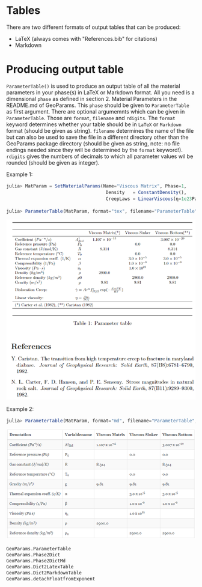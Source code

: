 # Tables

There are two different formats of output tables that can be produced:
- LaTeX (always comes with "References.bib" for citations)
- Markdown
# Producing output table

`ParameterTable()` is used to produce an output table of all the material parameters in your phase(s) in LaTeX or Markdown format.
All you need is a dimensional `phase` as defined in section 2. Material Parameters in the README.md of GeoParams. This `phase` should be given to `ParameterTable` as first argument.
There are optional argumemnts which can be given in `ParameterTable`. Those are `format`, `filename` and `rdigits`. The `format` keyword determines whether your table should be in `LaTeX` or `Markdown` format (should be given as string). `filename` determines the name of the file but can also be used to save the file in a different directory other than the GeoParams package directory (should be given as string, note: no file endings needed since they will be determined by the `format` keyword!). `rdigits` gives the numbers of decimals to which all parameter values wil be rounded (should be given as integer).

Example 1:
```julia
julia> MatParam = SetMaterialParams(Name="Viscous Matrix", Phase=1,
                                     Density   = ConstantDensity(),
                                     CreepLaws = LinearViscous(η=1e23Pa*s))

julia> ParameterTable(MatParam, format="tex", filename="ParameterTable", rdigits=4)
```
![latex](./assets/img/LaTeX_table.PNG)

Example 2:
```julia
julia> ParameterTable(MatParam, format="md", filename="ParameterTable", rdigits=4)
```
![markdown](./assets/img/markdown_table.PNG)


```@docs
GeoParams.ParameterTable
GeoParams.Phase2Dict
GeoParams.Phase2DictMd
GeoParams.Dict2LatexTable
GeoParams.Dict2MarkdownTable
GeoParams.detachFloatfromExponent
```
